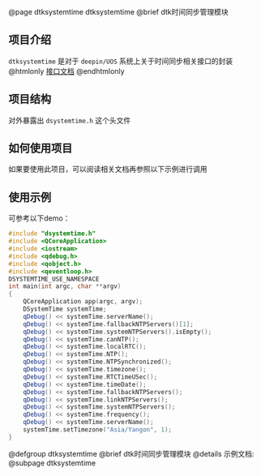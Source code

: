 @page dtksystemtime dtksystemtime
@brief dtk时间同步管理模块

## 项目介绍

`dtksystemtime` 是对于 `deepin/UOS` 系统上关于时间同步相关接口的封装<br>
@htmlonly
<a href="group__dtksystemtime.html" >接口文档</a>
@endhtmlonly
## 项目结构

对外暴露出 `dsystemtime.h` 这个头文件

## 如何使用项目

如果要使用此项目，可以阅读相关文档再参照以下示例进行调用

## 使用示例

可参考以下demo：
```cpp
#include "dsystemtime.h"
#include <QCoreApplication>
#include <iostream>
#include <qdebug.h>
#include <qobject.h>
#include <qeventloop.h>
DSYSTEMTIME_USE_NAMESPACE
int main(int argc, char **argv)
{
    QCoreApplication app(argc, argv);
    DSystemTime systemTime;
    qDebug() << systemTime.serverName();
    qDebug() << systemTime.fallbackNTPServers()[1];
    qDebug() << systemTime.systemNTPServers().isEmpty();
    qDebug() << systemTime.canNTP();
    qDebug() << systemTime.localRTC();
    qDebug() << systemTime.NTP();
    qDebug() << systemTime.NTPSynchronized();
    qDebug() << systemTime.timezone();
    qDebug() << systemTime.RTCTimeUSec();
    qDebug() << systemTime.timeDate();
    qDebug() << systemTime.fallbackNTPServers();
    qDebug() << systemTime.linkNTPServers();
    qDebug() << systemTime.systemNTPServers();
    qDebug() << systemTime.frequency();
    qDebug() << systemTime.serverName();
    systemTime.setTimezone("Asia/Yangon", 1);
}

```
@defgroup dtksystemtime
@brief dtk时间同步管理模块
@details 示例文档:
@subpage dtksystemtime